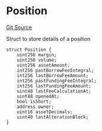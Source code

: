 # Position
[Git Source](https://github.com/solidant/unlimited-contracts/blob/06933827b140eb30ab8723aa85a9cdce2333525a/src/lib/PositionMaths.sol)

Struct to store details of a position


```solidity
struct Position {
    uint256 margin;
    uint256 volume;
    uint256 assetAmount;
    int256 pastBorrowFeeIntegral;
    int256 lastBorrowFeeAmount;
    int256 pastFundingFeeIntegral;
    int256 lastFundingFeeAmount;
    uint48 lastFeeCalculationAt;
    uint48 openedAt;
    bool isShort;
    address owner;
    uint16 assetDecimals;
    uint40 lastAlterationBlock;
}
```

